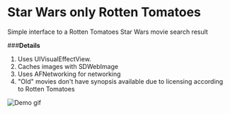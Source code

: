 Star Wars only Rotten Tomatoes
======================
Simple interface to a Rotten Tomatoes Star Wars movie search result

###**Details**
1. Uses UIVisualEffectView.
2. Caches images with SDWebImage
3. Uses AFNetworking for networking
4. "Old" movies don't have synopsis available due to licensing according to Rotten Tomatoes

![Demo gif](http://f.cl.ly/items/1N2k3I28380e0S0H0x07/Tomatoes.gif "Demo")
